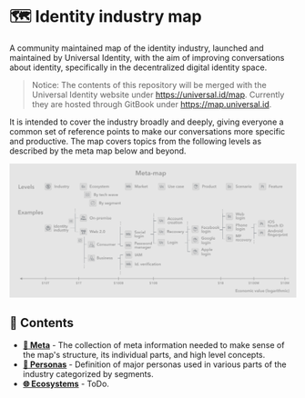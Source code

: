 # 🗺 Identity industry map

A community maintained map of the identity industry, launched and maintained by Universal Identity, with the aim of improving conversations about identity, specifically in the  decentralized digital identity space.

> Notice: The contents of this repository will be merged with the Universal Identity website under <https://universal.id/map>. Currently they are hosted through GitBook under <https://map.universal.id>.

It is intended to cover the industry broadly and deeply, giving everyone a common set of reference points to make our conversations more specific and productive. The map covers topics from the following levels as described by the meta map below and beyond.

![Meta map and examples][meta-map]

[meta-map]: meta/images/meta-map.png

## 🌳 Contents

- **[🧐 Meta](meta/README.md)** - The collection of meta information needed to make sense of the map's structure, its individual parts, and high level concepts.
- **[👤 Personas](personas/README.md)** - Definition of major personas used in various parts of the industry categorized by segments.
- **[🌐 Ecosystems](ecosystems/README.md)** - ToDo.
